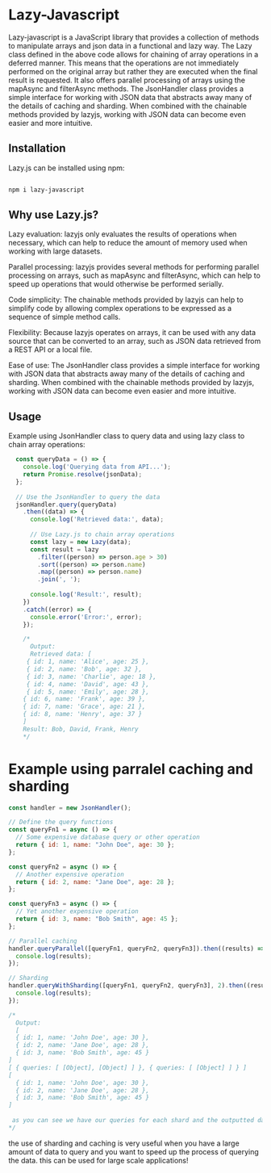# Lazy-Javascript
 

Lazy-javascript is a JavaScript library that provides a collection of methods to manipulate arrays and json data in a functional and lazy way. The Lazy class defined in the above code allows for chaining of array operations in a deferred manner. This means that the operations are not immediately performed on the original array but rather they are executed when the final result is requested. It also offers parallel processing of arrays using the mapAsync and filterAsync methods. The JsonHandler class provides a simple interface for working with JSON data that abstracts away many of the details of caching and sharding. When combined with the chainable methods provided by lazyjs, working with JSON data can become even easier and more intuitive.

## Installation

Lazy.js can be installed using npm:

```bash

npm i lazy-javascript

```

## Why use Lazy.js?
Lazy evaluation: lazyjs only evaluates the results of operations when necessary, which can help to reduce the amount of memory used when working with large datasets.

Parallel processing: lazyjs provides several methods for performing parallel processing on arrays, such as mapAsync and filterAsync, which can help to speed up operations that would otherwise be performed serially.

Code simplicity: The chainable methods provided by lazyjs can help to simplify code by allowing complex operations to be expressed as a sequence of simple method calls.

Flexibility: Because lazyjs operates on arrays, it can be used with any data source that can be converted to an array, such as JSON data retrieved from a REST API or a local file.

Ease of use: The JsonHandler class provides a simple interface for working with JSON data that abstracts away many of the details of caching and sharding. When combined with the chainable methods provided by lazyjs, working with JSON data can become even easier and more intuitive.

## Usage

Example using JsonHandler class to query data and using lazy class to chain array operations:

```javascript
  const queryData = () => {
    console.log('Querying data from API...');
    return Promise.resolve(jsonData);
  };
  
  // Use the JsonHandler to query the data
  jsonHandler.query(queryData)
    .then((data) => {
      console.log('Retrieved data:', data);
      
      // Use Lazy.js to chain array operations
      const lazy = new Lazy(data);
      const result = lazy
        .filter((person) => person.age > 30)
        .sort((person) => person.name)
        .map((person) => person.name)
        .join(', ');
      
      console.log('Result:', result);
    })
    .catch((error) => {
      console.error('Error:', error);
    });

    /*
      Output:
      Retrieved data: [
     { id: 1, name: 'Alice', age: 25 },
     { id: 2, name: 'Bob', age: 32 },
     { id: 3, name: 'Charlie', age: 18 },
     { id: 4, name: 'David', age: 43 },
     { id: 5, name: 'Emily', age: 28 },
    { id: 6, name: 'Frank', age: 39 },
    { id: 7, name: 'Grace', age: 21 },
    { id: 8, name: 'Henry', age: 37 }
    ]
    Result: Bob, David, Frank, Henry
    */

```

# Example using parralel caching and sharding

```js
const handler = new JsonHandler();

// Define the query functions
const queryFn1 = async () => {
  // Some expensive database query or other operation
  return { id: 1, name: "John Doe", age: 30 };
};

const queryFn2 = async () => {
  // Another expensive operation
  return { id: 2, name: "Jane Doe", age: 28 };
};

const queryFn3 = async () => {
  // Yet another expensive operation
  return { id: 3, name: "Bob Smith", age: 45 };
};

// Parallel caching
handler.queryParallel([queryFn1, queryFn2, queryFn3]).then((results) => {
  console.log(results);
});

// Sharding
handler.queryWithSharding([queryFn1, queryFn2, queryFn3], 2).then((results) => {
  console.log(results);
});

/*
  Output:
  [
  { id: 1, name: 'John Doe', age: 30 },
  { id: 2, name: 'Jane Doe', age: 28 },
  { id: 3, name: 'Bob Smith', age: 45 }
]
[ { queries: [ [Object], [Object] ] }, { queries: [ [Object] ] } ]
[
  { id: 1, name: 'John Doe', age: 30 },
  { id: 2, name: 'Jane Doe', age: 28 },
  { id: 3, name: 'Bob Smith', age: 45 }
]
 
 as you can see we have our queries for each shard and the outputted data 
*/

```

the use of sharding and caching is very useful when you have a large amount of data to query and you want to speed up the process of querying the data. this can be used for large scale applications!
